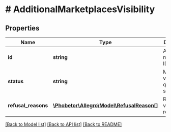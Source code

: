 # # AdditionalMarketplacesVisibility

## Properties

Name | Type | Description | Notes
------------ | ------------- | ------------- | -------------
**id** | **string** | Additional marketplace ID. |
**status** | **string** | Marketplace visibility qualification status. |
**refusal_reasons** | [**\Phobetor\Allegro\Model\RefusalReason[]**](RefusalReason.md) | Reasons of visibility refusal. | [optional]

[[Back to Model list]](../../README.md#models) [[Back to API list]](../../README.md#endpoints) [[Back to README]](../../README.md)
